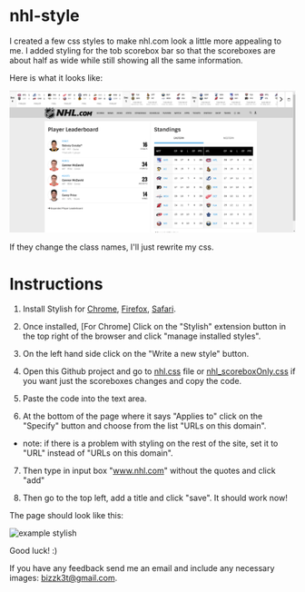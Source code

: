 # nhl-style

I created a few css styles to make nhl.com look a little more appealing to me. I added styling for the tob scorebox bar so that the scoreboxes are about half as wide while still showing all the same information.

Here is what it looks like:

![alt text](https://github.com/FredTuna/nhl-style/raw/master/screenshotScoreboxes.PNG "nhl style")




If they change the class names, I'll just rewrite my css.

Instructions
============

1. Install Stylish for
[Chrome](https://chrome.google.com/webstore/detail/stylish/fjnbnpbmkenffdnngjfgmeleoegfcffe?hl=en),
[Firefox](https://addons.mozilla.org/en-US/firefox/addon/stylish/),
[Safari](https://safari-extensions.apple.com/details/?id=com.sobolev.stylish-5555L95H45).

2. Once installed, \[For Chrome\] Click on the "Stylish" extension button in the top right of the browser and click "manage installed styles".

3. On the left hand side click on the "Write a new style" button.

4. Open this Github project and go to [nhl.css](https://github.com/bizzk3t/nhl-style/raw/master/nhl.css) file or [nhl_scoreboxOnly.css](https://github.com/FredTuna/nhl-style/raw/master/nhl_scoreBoxOnly.css) if you want just the scoreboxes changes and copy the code.

5. Paste the code into the text area.

6. At the bottom of the page where it says "Applies to" click on the "Specify" button and choose from the list "URLs on this domain".
  * note: if there is a problem with styling on the rest of the site, set it to "URL" instead of "URLs on this domain".

7. Then type in input box "www.nhl.com" without the quotes and click "add"

8. Then go to the top left, add a title and click "save". It should work now!

The page should look like this:

![example stylish](https://github.com/bizzk3t/nhl-style/raw/master/example.png "example stylish")

Good luck! :)

If you have any feedback send me an email and include any necessary images: bizzk3t@gmail.com.

